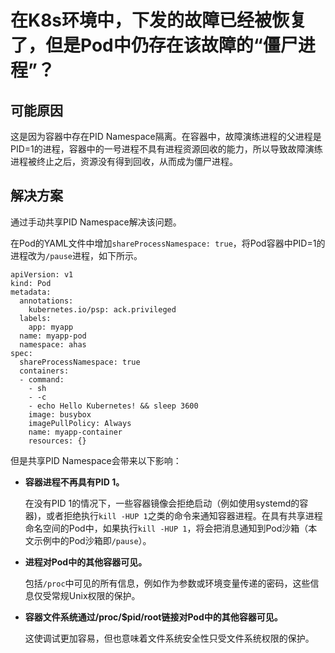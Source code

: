 # 在K8s环境中，下发的故障已经被恢复了，但是Pod中仍存在该故障的“僵尸进程”？

## 可能原因

这是因为容器中存在PID Namespace隔离。在容器中，故障演练进程的父进程是PID=1的进程，容器中的一号进程不具有进程资源回收的能力，所以导致故障演练进程被终止之后，资源没有得到回收，从而成为僵尸进程。

## 解决方案

通过手动共享PID Namespace解决该问题。

在Pod的YAML文件中增加`shareProcessNamespace: true`，将Pod容器中PID=1的进程改为`/pause`进程，如下所示。

```
apiVersion: v1
kind: Pod
metadata:
  annotations:
    kubernetes.io/psp: ack.privileged
  labels:
    app: myapp
  name: myapp-pod
  namespace: ahas
spec:
  shareProcessNamespace: true
  containers:
  - command:
    - sh
    - -c
    - echo Hello Kubernetes! && sleep 3600
    image: busybox
    imagePullPolicy: Always
    name: myapp-container
    resources: {}
```

但是共享PID Namespace会带来以下影响：

-   **容器进程不再具有PID 1。**

    在没有PID 1的情况下，一些容器镜像会拒绝启动（例如使用systemd的容器\)，或者拒绝执行`kill -HUP 1`之类的命令来通知容器进程。在具有共享进程命名空间的Pod中，如果执行`kill -HUP 1`，将会把消息通知到Pod沙箱（本文示例中的Pod沙箱即`/pause`）。

-   **进程对Pod中的其他容器可见。**

    包括`/proc`中可见的所有信息，例如作为参数或环境变量传递的密码，这些信息仅受常规Unix权限的保护。

-   **容器文件系统通过/proc/$pid/root链接对Pod中的其他容器可见。**

    这使调试更加容易，但也意味着文件系统安全性只受文件系统权限的保护。



